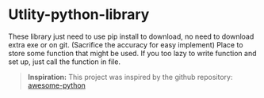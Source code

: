 # Utlity-python-library
These library just need to use pip install to download, no need to download extra exe or on git. (Sacrifice the accuracy for easy implement) Place to store some function that might be used. If you too lazy to write function and set up, just call the function in file.

> **Inspiration:** This project was inspired by the github repository:
> [awesome-python](https://github.com/vinta/awesome-python)
